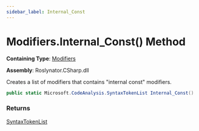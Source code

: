 ```yaml
---
sidebar_label: Internal_Const
---
```


# Modifiers\.Internal\_Const\(\) Method

**Containing Type**: [Modifiers](../index.md)

**Assembly**: Roslynator\.CSharp\.dll

  
Creates a list of modifiers that contains "internal const" modifiers\.

```csharp
public static Microsoft.CodeAnalysis.SyntaxTokenList Internal_Const()
```

### Returns

[SyntaxTokenList](https://docs.microsoft.com/en-us/dotnet/api/microsoft.codeanalysis.syntaxtokenlist)

